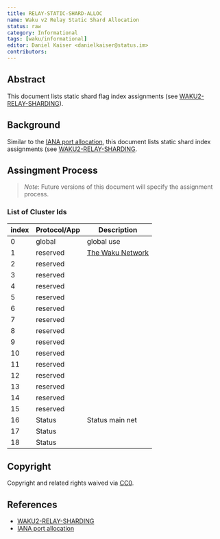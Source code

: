 ```yaml
---
title: RELAY-STATIC-SHARD-ALLOC
name: Waku v2 Relay Static Shard Allocation
status: raw
category: Informational
tags: [waku/informational]
editor: Daniel Kaiser <danielkaiser@status.im>
contributors:
---
```


## Abstract

This document lists static shard flag index assignments (see [WAKU2-RELAY-SHARDING](../standards/core/relay-sharding.md)).

## Background

Similar to the [IANA port allocation](https://www.iana.org/assignments/service-names-port-numbers/service-names-port-numbers.xhtml),
this document lists static shard index assignments (see [WAKU2-RELAY-SHARDING](../standards/core/relay-sharding.md).

## Assingment Process

> _Note_: Future versions of this document will specify the assignment process.

### List of Cluster Ids

| index | Protocol/App | Description                                                     |
| ----- | ------------ | --------------------------------------------------------------- |
| 0     | global       | global use                                                      |
| 1     | reserved     | [The Waku Network](https://rfc.vac.dev/waku/standards/core/64/network/#network-shards) |
| 2     | reserved     |                                                                 |
| 3     | reserved     |                                                                 |
| 4     | reserved     |                                                                 |
| 5     | reserved     |                                                                 |
| 6     | reserved     |                                                                 |
| 7     | reserved     |                                                                 |
| 8     | reserved     |                                                                 |
| 9     | reserved     |                                                                 |
| 10    | reserved     |                                                                 |
| 11    | reserved     |                                                                 |
| 12    | reserved     |                                                                 |
| 13    | reserved     |                                                                 |
| 14    | reserved     |                                                                 |
| 15    | reserved     |                                                                 |
| 16    | Status       | Status main net                                                 |
| 17    | Status       |                                                                 |
| 18    | Status       |                                                                 |

## Copyright

Copyright and related rights waived via [CC0](https://creativecommons.org/publicdomain/zero/1.0/).

## References

- [WAKU2-RELAY-SHARDING](../standards/core/relay-sharding.md)
- [IANA port allocation](https://www.iana.org/assignments/service-names-port-numbers/service-names-port-numbers.xhtml)
